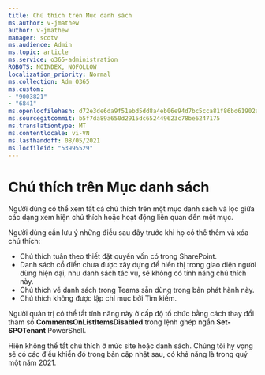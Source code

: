 ```yaml
---
title: Chú thích trên Mục danh sách
ms.author: v-jmathew
author: v-jmathew
manager: scotv
ms.audience: Admin
ms.topic: article
ms.service: o365-administration
ROBOTS: NOINDEX, NOFOLLOW
localization_priority: Normal
ms.collection: Adm_O365
ms.custom:
- "9003821"
- "6841"
ms.openlocfilehash: d72e3de6da9f51ebd5dd8a4eb06e94d7bc5cca81f86bd61902a9587b00f7b7b0
ms.sourcegitcommit: b5f7da89a650d2915dc652449623c78be6247175
ms.translationtype: MT
ms.contentlocale: vi-VN
ms.lasthandoff: 08/05/2021
ms.locfileid: "53995529"
---
```

# <a name="comments-on-list-items"></a>Chú thích trên Mục danh sách

Người dùng có thể xem tất cả chú thích trên một mục danh sách và lọc giữa các dạng xem hiện chú thích hoặc hoạt động liên quan đến một mục.

Người dùng cần lưu ý những điều sau đây trước khi họ có thể thêm và xóa chú thích:

- Chú thích tuân theo thiết đặt quyền vốn có trong SharePoint.
- Danh sách cổ điển chưa được xây dựng để hiển thị trong giao diện người dùng hiện đại, như danh sách tác vụ, sẽ không có tính năng chú thích này.
- Chú thích về danh sách trong Teams sẵn dùng trong bản phát hành này.
- Chú thích không được lập chỉ mục bởi Tìm kiếm.

Người quản trị có thể tắt tính năng này ở cấp độ tổ chức bằng cách thay đổi tham số **CommentsOnListItemsDisabled** trong lệnh ghép ngắn **Set-SPOTenant** PowerShell.

Hiện không thể tắt chú thích ở mức site hoặc danh sách. Chúng tôi hy vọng sẽ có các điều khiển đó trong bản cập nhật sau, có khả năng là trong quý một năm 2021.
